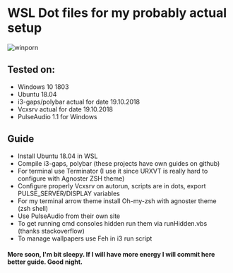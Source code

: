 # WSL Dot files for my probably actual setup
![winporn](winporn.png)
## Tested on:
- Windows 10 1803
- Ubuntu 18.04
- i3-gaps/polybar actual for date 19.10.2018
- Vcxsrv actual for date 19.10.2018
- PulseAudio 1.1 for Windows

## Guide

* Install Ubuntu 18.04 in WSL
* Compile i3-gaps, polybar (these projects have own guides on github)
* For terminal use Terminator (I use it since URXVT is really hard to configure with Agnoster ZSH theme)
* Configure properly Vcxsrv on autorun, scripts are in dots, export PULSE_SERVER/DISPLAY variables
* For my terminal arrow theme install Oh-my-zsh with agnoster theme (zsh shell)
* Use PulseAudio from their own site
* To get running cmd consoles hidden run them via runHidden.vbs (thanks stackoverflow)
* To manage wallpapers use Feh in i3 run script

#### More soon, I'm bit sleepy. If I will have more energy I will commit here better guide. Good night.